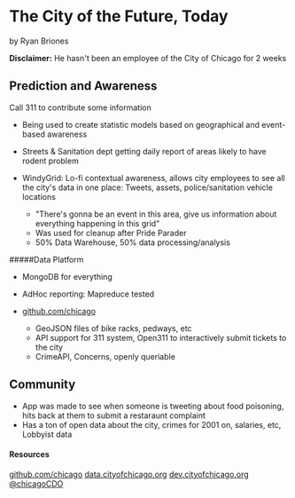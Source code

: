 # The City of the Future, Today
by Ryan Briones

**Disclaimer:** He hasn't been an employee of the City of Chicago for 2 weeks

## Prediction and Awareness
Call 311 to contribute some information

* Being used to create statistic models based on geographical and event-based awareness

* Streets & Sanitation dept getting daily report of areas likely to have rodent problem

* WindyGrid: Lo-fi contextual awareness, allows city employees to see all the city's data in one place: Tweets, assets, police/sanitation vehicle locations

	* "There's gonna be an event in this area, give us information about everything happening in this grid"
	* Was used for cleanup after Pride Parader
	* 50% Data Warehouse, 50% data processing/analysis

#####Data Platform
* MongoDB for everything
* AdHoc reporting: Mapreduce tested

* [github.com/chicago](http://www.github.com/chicago)

	* GeoJSON files of bike racks, pedways, etc
	* API support for 311 system, Open311 to interactively submit tickets to the city
	* CrimeAPI, Concerns, openly queriable
	
## Community
* App was made to see when someone is tweeting about food poisoning, hits back at them to submit a restaraunt complaint
* Has a ton of open data about the city, crimes for 2001 on, salaries, etc, Lobbyist data

#### Resources
[github.com/chicago](http://www.github.com/chicago)
[data.cityofchicago.org](www.data.cityofchicago.org)
[dev.cityofchicago.org](www.dev.cityofchicago.org)
[@chicagoCDO](http://www.twitter.com/chicagoCDO)